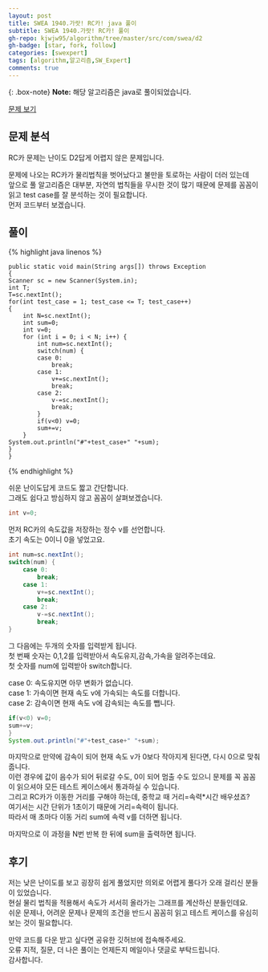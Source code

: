 ```yaml
---
layout: post
title: SWEA 1940.가랏! RC카! java 풀이
subtitle: SWEA 1940.가랏! RC카! 풀이
gh-repo: kjwjw95/algorithm/tree/master/src/com/swea/d2
gh-badge: [star, fork, follow]
categories: [swexpert]
tags: [algorithm,알고리즘,SW_Expert]
comments: true
---
```

{: .box-note}
**Note:** 해당 알고리즘은 java로 풀이되었습니다.

[문제 보기](https://swexpertacademy.com/main/code/problem/problemDetail.do?contestProbId=AV5PjMgaALgDFAUq&categoryId=AV5PjMgaALgDFAUq&categoryType=CODE)

## 문제 분석
RC카 문제는 난이도 D2답게 어렵지 않은 문제입니다.

문제에 나오는 RC카가 물리법칙을 벗어났다고 불만을 토로하는 사람이 더러 있는데  
앞으로 풀 알고리즘은 대부분, 자연의 법칙들을 무시한 것이 많기 때문에 문제를 꼼꼼이 읽고 test case를 잘 분석하는 것이 필요합니다.  
먼저 코드부터 보겠습니다.

## 풀이

{% highlight java linenos %}

	public static void main(String args[]) throws Exception
	{
	Scanner sc = new Scanner(System.in);
	int T;
	T=sc.nextInt();
	for(int test_case = 1; test_case <= T; test_case++)
	{
		int N=sc.nextInt();
		int sum=0;
		int v=0;
		for (int i = 0; i < N; i++) {
			int num=sc.nextInt();
			switch(num) {
			case 0:
				break;
			case 1:
				v+=sc.nextInt();
				break;
			case 2:
				v-=sc.nextInt();
				break;
			}
			if(v<0)	v=0;
			sum+=v;
		}
	System.out.println("#"+test_case+" "+sum);
	}
	}

{% endhighlight %}

쉬운 난이도답게 코드도 짧고 간단합니다.  
그래도 쉽다고 방심하지 않고 꼼꼼이 살펴보겠습니다.

```java
int v=0;
```

먼저 RC카의 속도값을 저장하는 정수 v를 선언합니다.  
초기 속도는 0이니 0을 넣었고요.

```java
int num=sc.nextInt();
switch(num) {
	case 0:
		break;
	case 1:
		v+=sc.nextInt();
		break;
	case 2:
		v-=sc.nextInt();
		break;
}
```
그 다음에는 두개의 숫자를 입력받게 됩니다.  
첫 번째 숫자는 0,1,2를 입력받아서 속도유지,감속,가속을 알려주는데요.  
첫 숫자를 num에 입력받아 switch합니다.

case 0: 속도유지면 아무 변화가 없습니다.  
case 1: 가속이면 현재 속도 v에 가속되는 속도를 더합니다.  
case 2: 감속이면 현재 속도 v에 감속되는 속도를 뺍니다.

```java
if(v<0)	v=0;
sum+=v;
}
System.out.println("#"+test_case+" "+sum);
```
마지막으로 만약에 감속이 되어 현재 속도 v가 0보다 작아지게 된다면, 다시 0으로 맞춰줍니다.  
이런 경우에 값이 음수가 되어 뒤로갈 수도, 0이 되어 멈출 수도 있으니 문제를 꼭 꼼꼼이 읽으셔야 모든 테스트 케이스에서 통과하실 수 있습니다.  
그리고 RC카가 이동한 거리를 구해야 하는데, 중학교 때 거리=속력*시간 배우셨죠?  
여기서는 시간 단위가 1초이기 때문에 거리=속력이 됩니다.  
따라서 매 초마다 이동 거리 sum에 속력 v를 더하면 됩니다.

마지막으로 이 과정을 N번 반복 한 뒤에 sum을 출력하면 됩니다.

## 후기
저는 낮은 난이도를 보고 굉장히 쉽게 풀었지만 의외로 어렵게 풀다가 오래 걸리신 분들이 있었습니다.  
현실 물리 법칙을 적용해서 속도가 서서히 올라가는 그래프를 계산하신 분들인데요.  
쉬운 문제나, 어려운 문제나 문제의 조건을 반드시 꼼꼼히 읽고 테스트 케이스를 유심히 보는 것이 필요합니다.

만약 코드를 다운 받고 싶다면 공유한 깃허브에 접속해주세요.  
오류 지적, 질문, 더 나은 풀이는 언제든지 메일이나 댓글로 부탁드립니다.  
감사합니다.